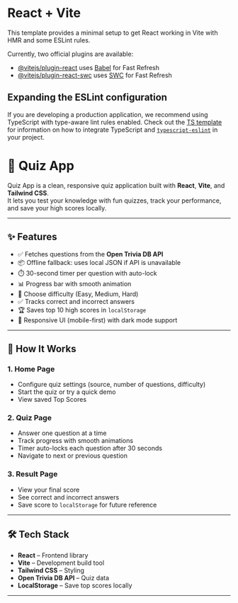 # React + Vite

This template provides a minimal setup to get React working in Vite with HMR and some ESLint rules.

Currently, two official plugins are available:

- [@vitejs/plugin-react](https://github.com/vitejs/vite-plugin-react/blob/main/packages/plugin-react) uses [Babel](https://babeljs.io/) for Fast Refresh
- [@vitejs/plugin-react-swc](https://github.com/vitejs/vite-plugin-react/blob/main/packages/plugin-react-swc) uses [SWC](https://swc.rs/) for Fast Refresh

## Expanding the ESLint configuration

If you are developing a production application, we recommend using TypeScript with type-aware lint rules enabled. Check out the [TS template](https://github.com/vitejs/vite/tree/main/packages/create-vite/template-react-ts) for information on how to integrate TypeScript and [`typescript-eslint`](https://typescript-eslint.io) in your project.

# 🎯 Quiz App

Quiz App is a clean, responsive quiz application built with **React**, **Vite**, and **Tailwind CSS**.  
It lets you test your knowledge with fun quizzes, track your performance, and save your high scores locally.

---

## ✨ Features

- ✅ Fetches questions from the **Open Trivia DB API**
- 📦 Offline fallback: uses local JSON if API is unavailable
- ⏱️ 30-second timer per question with auto-lock
- 📊 Progress bar with smooth animation
- 🎯 Choose difficulty (Easy, Medium, Hard)
- ✅ Tracks correct and incorrect answers
- 🏆 Saves top 10 high scores in `localStorage`
- 📱 Responsive UI (mobile-first) with dark mode support

---

## 🚀 How It Works

### 1. Home Page
- Configure quiz settings (source, number of questions, difficulty)
- Start the quiz or try a quick demo
- View saved Top Scores

### 2. Quiz Page
- Answer one question at a time
- Track progress with smooth animations
- Timer auto-locks each question after 30 seconds
- Navigate to next or previous question

### 3. Result Page
- View your final score
- See correct and incorrect answers
- Save score to `localStorage` for future reference

---

## 🛠️ Tech Stack
- **React** – Frontend library
- **Vite** – Development build tool
- **Tailwind CSS** – Styling
- **Open Trivia DB API** – Quiz data
- **LocalStorage** – Save top scores locally

---

